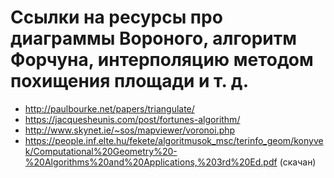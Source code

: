 # Ссылки на ресурсы про диаграммы Вороного, алгоритм Форчуна, интерполяцию методом похищения площади и т. д.

* http://paulbourke.net/papers/triangulate/
* https://jacquesheunis.com/post/fortunes-algorithm/
* http://www.skynet.ie/~sos/mapviewer/voronoi.php
* https://people.inf.elte.hu/fekete/algoritmusok_msc/terinfo_geom/konyvek/Computational%20Geometry%20-%20Algorithms%20and%20Applications,%203rd%20Ed.pdf (скачан)
